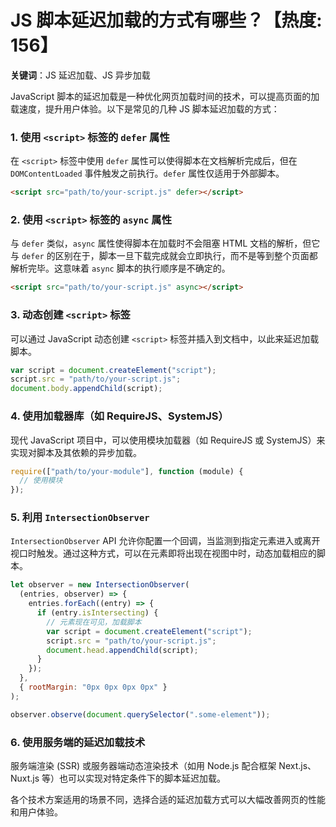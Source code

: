 # JS 脚本延迟加载的方式有哪些？【热度: 156】

**关键词**：JS 延迟加载、JS 异步加载

JavaScript 脚本的延迟加载是一种优化网页加载时间的技术，可以提高页面的加载速度，提升用户体验。以下是常见的几种 JS 脚本延迟加载的方式：

### 1. 使用 `<script>` 标签的 `defer` 属性

在 `<script>` 标签中使用 `defer` 属性可以使得脚本在文档解析完成后，但在 `DOMContentLoaded` 事件触发之前执行。`defer` 属性仅适用于外部脚本。

```html
<script src="path/to/your-script.js" defer></script>
```

### 2. 使用 `<script>` 标签的 `async` 属性

与 `defer` 类似，`async` 属性使得脚本在加载时不会阻塞 HTML 文档的解析，但它与 `defer` 的区别在于，脚本一旦下载完成就会立即执行，而不是等到整个页面都解析完毕。这意味着 `async` 脚本的执行顺序是不确定的。

```html
<script src="path/to/your-script.js" async></script>
```

### 3. 动态创建 `<script>` 标签

可以通过 JavaScript 动态创建 `<script>` 标签并插入到文档中，以此来延迟加载脚本。

```javascript
var script = document.createElement("script");
script.src = "path/to/your-script.js";
document.body.appendChild(script);
```

### 4. 使用加载器库（如 RequireJS、SystemJS）

现代 JavaScript 项目中，可以使用模块加载器（如 RequireJS 或 SystemJS）来实现对脚本及其依赖的异步加载。

```javascript
require(["path/to/your-module"], function (module) {
  // 使用模块
});
```

### 5. 利用 `IntersectionObserver`

`IntersectionObserver` API 允许你配置一个回调，当监测到指定元素进入或离开视口时触发。通过这种方式，可以在元素即将出现在视图中时，动态加载相应的脚本。

```javascript
let observer = new IntersectionObserver(
  (entries, observer) => {
    entries.forEach((entry) => {
      if (entry.isIntersecting) {
        // 元素现在可见，加载脚本
        var script = document.createElement("script");
        script.src = "path/to/your-script.js";
        document.head.appendChild(script);
      }
    });
  },
  { rootMargin: "0px 0px 0px 0px" }
);

observer.observe(document.querySelector(".some-element"));
```

### 6. 使用服务端的延迟加载技术

服务端渲染 (SSR) 或服务器端动态渲染技术（如用 Node.js 配合框架 Next.js、Nuxt.js 等）也可以实现对特定条件下的脚本延迟加载。

各个技术方案适用的场景不同，选择合适的延迟加载方式可以大幅改善网页的性能和用户体验。